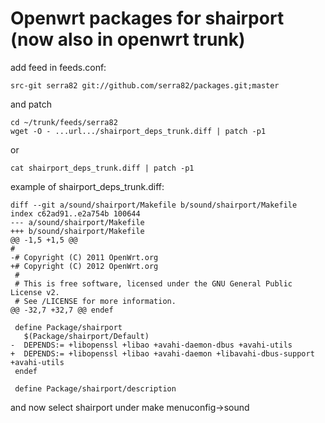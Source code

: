 Openwrt packages for shairport (now also in openwrt trunk)
==================================================

add feed in feeds.conf:
	
	src-git serra82 git://github.com/serra82/packages.git;master

and patch

	cd ~/trunk/feeds/serra82
	wget -O - ...url.../shairport_deps_trunk.diff | patch -p1
	
or

	cat shairport_deps_trunk.diff | patch -p1
	
example of shairport_deps_trunk.diff:

	diff --git a/sound/shairport/Makefile b/sound/shairport/Makefile
	index c62ad91..e2a754b 100644
	--- a/sound/shairport/Makefile
	+++ b/sound/shairport/Makefile
	@@ -1,5 +1,5 @@
 	#
	-# Copyright (C) 2011 OpenWrt.org
	+# Copyright (C) 2012 OpenWrt.org
	 #
	 # This is free software, licensed under the GNU General Public License v2.
	 # See /LICENSE for more information.
	@@ -32,7 +32,7 @@ endef
	 
	 define Package/shairport
	   $(Package/shairport/Default)
	-  DEPENDS:= +libopenssl +libao +avahi-daemon-dbus +avahi-utils
	+  DEPENDS:= +libopenssl +libao +avahi-daemon +libavahi-dbus-support +avahi-utils
	 endef
	 
	 define Package/shairport/description


and now select shairport under make menuconfig->sound
